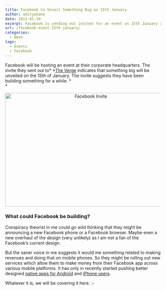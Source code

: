 ```yaml
---
title: Facebook to Unveil Something Big on 15th January
author: adityakane
date: 2013-01-10
excerpt: Facebook is sending out invites for an event on 15th January at their corporate headquarters. Facebook will unveil something big at the event.
url: /facebook-event-15th-january/
categories:
  - News
tags:
  - Events
  - Facebook
---
```

Facebook will be hosting an event at their corporate headquarters. The invite they sent out to* *<a href="http://www.theverge.com/2013/1/8/3852454/facebook-press-event-january-15" onclick="_gaq.push(['_trackEvent', 'outbound-article', 'http://www.theverge.com/2013/1/8/3852454/facebook-press-event-january-15', 'The Verge']);" >The Verge</a> indicates that something big will be unveiled on the 15th of January. The invite suggests they have been building something for a while. *  
*

<p style="text-align: center;">
  <a href="http://cdn.devilsworkshop.org/files/2013/01/Facebook-Invite.png"><img class=" wp-image-70377 aligncenter" alt="Facebook Invite" src="http://cdn.devilsworkshop.org/files/2013/01/Facebook-Invite.png" width="539" height="368" /></a>
</p>

### What could Facebook be building?

Conspiracy theorist in me could go wild thinking that they might be announcing a new Facebook phone or a Facebook browser. Maybe even a new overhaul of the design (very unlikely) as I am not a fan of the Facebook&#8217;s current design.

But the saner voice in me suggests it would me something related to making revenues and doing that on mobile phones. So they might be rolling out new services which allow them to make money from their Facebook app across various mobile platforms. It has only in recently started pushing better designed [native apps for Android][1] and [iPhone users][2].

Whatever it is, we will be covering it here. <img src="http://devilsworkshop.org/wp-includes/images/smilies/simple-smile.png" alt=":-)" class="wp-smiley" style="height: 1em; max-height: 1em;" />

 [1]: http://devilsworkshop.org/news/update-facebook-app-android/69245/ "New Facebook app for Android is super fast"
 [2]: http://devilsworkshop.org/reviews/facebook-ios-version-50-review/61167/ "Facebook App for iOS platform - Review"
